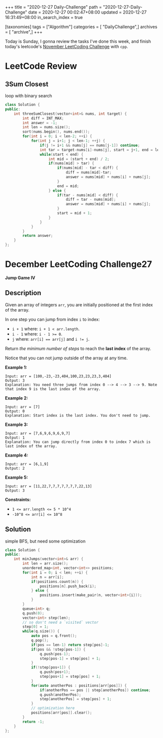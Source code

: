 +++
title = "2020-12-27 Daily-Challenge"
path = "2020-12-27-Daily-Challenge"
date = 2020-12-27 00:02:47+08:00
updated = 2020-12-27 16:31:49+08:00
in_search_index = true

[taxonomies]
tags = ["Algorithm"]
categories = [ "DailyChallenge",]
archives = [ "archive",]
+++

Today is Sunday, I gonna review the tasks I've done this week, and finish today's leetcode's [November LeetCoding Challenge](https://leetcode.com/explore/challenge/card/december-leetcoding-challenge/571/week-3-december-15th-december-21st/3571/) with `cpp`.

<!-- more -->

# LeetCode Review

## 3Sum Closest

loop with binary search

``` cpp
class Solution {
public:
    int threeSumClosest(vector<int>& nums, int target) {
        int diff = INT_MAX;
        int answer = -1;
        int len = nums.size();
        sort(nums.begin(), nums.end());
        for(int i = 0; i < len-2; ++i) {
            for(int j = i+1; j < len-1; ++j) {
                if(j != i+1 && nums[j] == nums[j-1]) continue;
                int tar = target-nums[i]-nums[j], start = j+1, end = len;
                while(start < end) {
                    int mid = (start + end) / 2;
                    if(nums[mid] > tar) {
                        if(nums[mid] - tar < diff) {
                            diff = nums[mid]-tar;
                            answer = nums[mid] + nums[i] + nums[j];
                        }
                        end = mid;
                    } else {
                        if(tar - nums[mid] < diff) {
                            diff = tar - nums[mid];
                            answer = nums[mid] + nums[i] + nums[j];
                        }
                        start = mid + 1;
                    }
                }
            }
        }
        return answer;
    }
};
```

# December LeetCoding Challenge27

**Jump Game IV**

## Description

Given an array of integers `arr`, you are initially positioned at the first index of the array.

In one step you can jump from index `i` to index:

- `i + 1` where: `i + 1 < arr.length`.
- `i - 1` where: `i - 1 >= 0`.
- `j` where: `arr[i] == arr[j]` and `i != j`.

Return *the minimum number of steps* to reach the **last index** of the array.

Notice that you can not jump outside of the array at any time.

**Example 1:**

```
Input: arr = [100,-23,-23,404,100,23,23,23,3,404]
Output: 3
Explanation: You need three jumps from index 0 --> 4 --> 3 --> 9. Note that index 9 is the last index of the array.
```

**Example 2:**

```
Input: arr = [7]
Output: 0
Explanation: Start index is the last index. You don't need to jump.
```

**Example 3:**

```
Input: arr = [7,6,9,6,9,6,9,7]
Output: 1
Explanation: You can jump directly from index 0 to index 7 which is last index of the array.
```

**Example 4:**

```
Input: arr = [6,1,9]
Output: 2
```

**Example 5:**

```
Input: arr = [11,22,7,7,7,7,7,7,7,22,13]
Output: 3
```

**Constraints:**

- `1 <= arr.length <= 5 * 10^4`
- `-10^8 <= arr[i] <= 10^8`

## Solution

simple BFS, but need some optimization

``` cpp
class Solution {
public:
    int minJumps(vector<int>& arr) {
        int len = arr.size();
        unordered_map<int, vector<int>> positions;
        for(int i = 0; i < len; ++i) {
            int n = arr[i];
            if(positions.count(n)) {
                positions[n].push_back(i);
            } else {
                positions.insert(make_pair(n, vector<int>{i}));
            }
        }
        queue<int> q;
        q.push(0);
        vector<int> step(len);
        // so don't need a `visited` vector
        step[0] = 1;
        while(q.size()) {
            auto pos = q.front();
            q.pop();
            if(pos == len-1) return step[pos]-1;
            if(pos && !step[pos-1]) {
                q.push(pos-1);
                step[pos-1] = step[pos] + 1;
            }
            if(!step[pos+1]) {
                q.push(pos+1);
                step[pos+1] = step[pos] + 1;
            }
            for(auto anotherPos : positions[arr[pos]]) {
                if(anotherPos == pos || step[anotherPos]) continue;
                q.push(anotherPos);
                step[anotherPos] = step[pos] + 1;
            }
            // optimization here
            positions[arr[pos]].clear();
        }
        return -1;
    }
};
```
